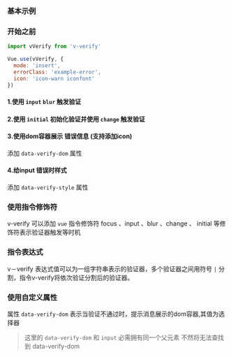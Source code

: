 ### 基本示例

### 开始之前

```javascript
import vVerify from 'v-verify'

Vue.use(vVerify, {
  mode: 'insert',
  errorClass: 'example-error',
  icon: 'icon-warn iconfont'
})
```

#### 1.使用 `input` `blur` 触发验证

<vuep template="#demo1"></vuep>
<script v-pre type="text/x-template" id="demo1">
  <template>
    <div>
      <h3 class="example-main-color">date - input</h3>
      <div>
        <input class="example-input"
               v-verify.input.blur="'required|date'"
               placeholder="YYYY-MM-DD"/>
      </div>
    </div>
  </template>
</script>

#### 2.使用 `initial` 初始化验证并使用 `change` 触发验证

<vuep template="#demo2"></vuep>
<script v-pre type="text/x-template" id="demo2">
  <template>
    <div>
      <h3 class="example-main-color">date - initial</h3>
      <div>
        <input v-model="time"
               class="example-input"
               v-verify.initial.change="'required|date:DD/MM/YYYY'"
               placeholder="DD/MM/YYYY"/>
      </div>
    </div>
  </template>
  <script>
    module.exports = {
      data () {
        return {
          time: '2018-09-24'
        }
      }
    }
  </script>
</script>

#### 3.使用dom容器展示 错误信息 (支持添加icon)

添加 `data-verify-dom` 属性

<vuep template="#demo3"></vuep>
<script v-pre type="text/x-template" id="demo3">
  <template>
    <div>
      <h3 class="example-main-color">date - initial</h3>
      <div>
        <input v-model="time"
               class="example-input"
               v-verify.initial.change="'required|date:DD/MM/YYYY'"
               placeholder="DD/MM/YYYY"/>
      </div>
    </div>
  </template>
  <script>
    module.exports = {
      data () {
        return {
          time: '2018-09-24'
        }
      }
    }
  </script>
</script>

#### 4.给input 错误时样式

添加 `data-verify-style` 属性

<vuep template="#demo4"></vuep>
<script v-pre type="text/x-template" id="demo4">
  <template>
    <div>
      <h3 class="example-main-color">date - initial</h3>
      <div>
        <input v-model="time"
               class="example-input"
               v-verify.initial.change="'required|date:DD/MM/YYYY'"
               data-verify-style="example-input-error"
               placeholder="DD/MM/YYYY"/>
      </div>
    </div>
  </template>
  <script>
    module.exports = {
      data () {
        return {
          time: '2018-09-24'
        }
      }
    }
  </script>
</script>

### 使用指令修饰符

v-verify 可以添加 `vue` 指令修饰符 focus 、input 、blur 、change 、 initial 等修饰符表示验证器触发等时机


### 指令表达式

v－verify 表达式值可以为一组字符串表示的验证器，多个验证器之间用符号 `|` 分割，指令v-verify将依次验证分割后的验证器。


### 使用自定义属性

属性 `data-verify-dom` 表示当验证不通过时，提示消息展示的dom容器,其值为选择器

> 这里的 `data-verify-dom` 和 `input` 必需拥有同一个父元素 不然将无法查找到 data-verify-dom